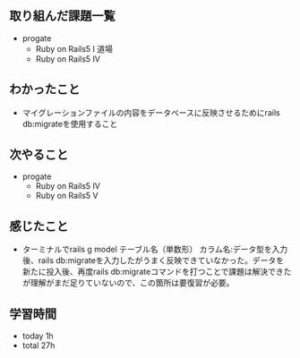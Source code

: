 ## 取り組んだ課題一覧
- progate
  - Ruby on Rails5 I 道場
  - Ruby on Rails5 IV
## わかったこと
- マイグレーションファイルの内容をデータベースに反映させるためにrails db:migrateを使用すること
## 次やること
- progate
  - Ruby on Rails5 IV
  - Ruby on Rails5 V 
## 感じたこと
- ターミナルでrails g model テーブル名（単数形） カラム名:データ型を入力後、rails db:migrateを入力したがうまく反映できていなかった。データを新たに投入後、再度rails db:migrateコマンドを打つことで課題は解決できたが理解がまだ足りていないので、この箇所は要復習が必要。
## 学習時間
- today 1h
- total 27h
